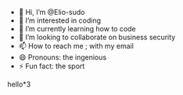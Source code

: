 - 👋 Hi, I’m @Elio-sudo
- 👀 I’m interested in coding
- 🌱 I’m currently learning how to code
- 💞️ I’m looking to collaborate on business security
- 📫 How to reach me ; with my email
- 😄 Pronouns: the ingenious
- ⚡ Fun fact: the sport

<!---
Elio-sudo/Elio-sudo is a ✨ special ✨ repository because its `README.md` (this file) appears on your GitHub profile.
You can click the Preview link to take a look at your changes.
--->
hello*3
